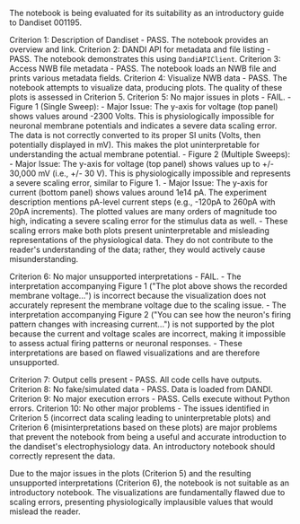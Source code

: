 The notebook is being evaluated for its suitability as an introductory guide to Dandiset 001195.

Criterion 1: Description of Dandiset - PASS. The notebook provides an overview and link.
Criterion 2: DANDI API for metadata and file listing - PASS. The notebook demonstrates this using `DandiAPIClient`.
Criterion 3: Access NWB file metadata - PASS. The notebook loads an NWB file and prints various metadata fields.
Criterion 4: Visualize NWB data - PASS. The notebook attempts to visualize data, producing plots. The quality of these plots is assessed in Criterion 5.
Criterion 5: No major issues in plots - FAIL.
    - Figure 1 (Single Sweep):
        - Major Issue: The y-axis for voltage (top panel) shows values around -2300 Volts. This is physiologically impossible for neuronal membrane potentials and indicates a severe data scaling error. The data is not correctly converted to its proper SI units (Volts, then potentially displayed in mV). This makes the plot uninterpretable for understanding the actual membrane potential.
    - Figure 2 (Multiple Sweeps):
        - Major Issue: The y-axis for voltage (top panel) shows values up to +/- 30,000 mV (i.e., +/- 30 V). This is physiologically impossible and represents a severe scaling error, similar to Figure 1.
        - Major Issue: The y-axis for current (bottom panel) shows values around 1e14 pA. The experiment description mentions pA-level current steps (e.g., -120pA to 260pA with 20pA increments). The plotted values are many orders of magnitude too high, indicating a severe scaling error for the stimulus data as well.
        - These scaling errors make both plots present uninterpretable and misleading representations of the physiological data. They do not contribute to the reader's understanding of the data; rather, they would actively cause misunderstanding.

Criterion 6: No major unsupported interpretations - FAIL.
    - The interpretation accompanying Figure 1 ("The plot above shows the recorded membrane voltage...") is incorrect because the visualization does not accurately represent the membrane voltage due to the scaling issue.
    - The interpretation accompanying Figure 2 ("You can see how the neuron's firing pattern changes with increasing current...") is not supported by the plot because the current and voltage scales are incorrect, making it impossible to assess actual firing patterns or neuronal responses.
    - These interpretations are based on flawed visualizations and are therefore unsupported.

Criterion 7: Output cells present - PASS. All code cells have outputs.
Criterion 8: No fake/simulated data - PASS. Data is loaded from DANDI.
Criterion 9: No major execution errors - PASS. Cells execute without Python errors.
Criterion 10: No other major problems - The issues identified in Criterion 5 (incorrect data scaling leading to uninterpretable plots) and Criterion 6 (misinterpretations based on these plots) are major problems that prevent the notebook from being a useful and accurate introduction to the dandiset's electrophysiology data. An introductory notebook should correctly represent the data.

Due to the major issues in the plots (Criterion 5) and the resulting unsupported interpretations (Criterion 6), the notebook is not suitable as an introductory notebook. The visualizations are fundamentally flawed due to scaling errors, presenting physiologically implausible values that would mislead the reader.